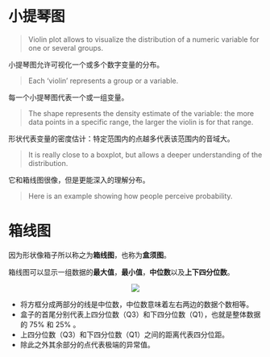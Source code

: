 # 小提琴图

> Violin plot allows to visualize the distribution of a numeric variable for one or several groups.

小提琴图允许可视化一个或多个数字变量的分布。

> Each ‘violin’ represents a group or a variable. 

每一个小提琴图代表一个或一组变量。

> The shape represents the density estimate of the variable: the more data points in a specific range, the larger the violin is for that range. 

形状代表变量的密度估计：特定范围内的点越多代表该范围内的音域大。

> It is really close to a boxplot, but allows a deeper understanding of the distribution.

它和箱线图很像，但是更能深入的理解分布。

> Here is an example showing how people perceive probability.

# 箱线图

因为形状像箱子所以称之为**箱线图**，也称为**盒须图**。

箱线图可以显示一组数据的**最大值**，**最小值**，**中位数**以及**上下四分位数**。

<div align="center"><img src="https://gitee.com/weijiew/pic/raw/master/img/1435.png"/></div>

* 将方框分成两部分的线是中位数，中位数意味着左右两边的数据个数相等。
* 盒子的首尾分别代表上四分位数（Q3）和下四分位数（Q1），也就是整体数据的 75% 和 25% 。
* 上四分位数（Q3）和下四分位数（Q1）之间的距离代表四分位距。
* 除此之外其余部分的点代表极端的异常值。

